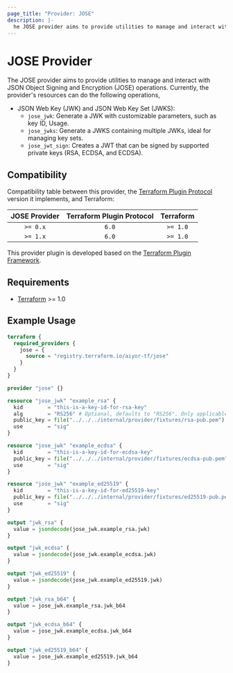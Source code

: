```yaml
---
page_title: "Provider: JOSE"
description: |-
  he JOSE provider aims to provide utilities to manage and interact with JSON Object Signing and Encryption (JOSE) operations.
---
```


# JOSE Provider

The JOSE provider aims to provide utilities to manage and interact with JSON Object Signing and Encryption (JOSE) operations. Currently, the provider's resources can do the following operations,
* JSON Web Key (JWK) and JSON Web Key Set (JWKS):
    * `jose_jwk`: Generate a JWK with customizable parameters, such as key ID, Usage.
    * `jose_jwks`: Generate a JWKS containing multiple JWKs, ideal for managing key sets.
    * `jose_jwt_sign`: Creates a JWT that can be signed by supported private keys (RSA, ECDSA, and ECDSA).



## Compatibility

Compatibility table between this provider, the [Terraform Plugin Protocol](https://www.terraform.io/plugin/how-terraform-works#terraform-plugin-protocol)
version it implements, and Terraform:

| JOSE Provider | Terraform Plugin Protocol | Terraform |
|:-------------:|:-------------------------:|:---------:|
|   `>= 0.x`    |            `6.0`          | `>= 1.0`  |
|   `>= 1.x`    |            `6.0`          | `>= 1.0`  |


This provider plugin is developed based on the [Terraform Plugin Framework](https://developer.hashicorp.com/terraform/plugin/framework).


## Requirements

- [Terraform](https://developer.hashicorp.com/terraform/downloads) >= 1.0


## Example Usage

```terraform
terraform {
  required_providers {
    jose = {
      source = "registry.terraform.io/aiyor-tf/jose"
    }
  }
}

provider "jose" {}

resource "jose_jwk" "example_rsa" {
  kid        = "this-is-a-key-id-for-rsa-key"
  alg        = "RS256" # Optional, defaults to "RS256". Only applicable for RSA keys.
  public_key = file("../../../internal/provider/fixtures/rsa-pub.pem")
  use        = "sig"
}

resource "jose_jwk" "example_ecdsa" {
  kid        = "this-is-a-key-id-for-ecdsa-key"
  public_key = file("../../../internal/provider/fixtures/ecdsa-pub.pem")
  use        = "sig"
}

resource "jose_jwk" "example_ed25519" {
  kid        = "this-is-a-key-id-for-ed25519-key"
  public_key = file("../../../internal/provider/fixtures/ed25519-pub.pem")
  use        = "sig"
}

output "jwk_rsa" {
  value = jsondecode(jose_jwk.example_rsa.jwk)
}

output "jwk_ecdsa" {
  value = jsondecode(jose_jwk.example_ecdsa.jwk)
}

output "jwk_ed25519" {
  value = jsondecode(jose_jwk.example_ed25519.jwk)
}

output "jwk_rsa_b64" {
  value = jose_jwk.example_rsa.jwk_b64
}

output "jwk_ecdsa_b64" {
  value = jose_jwk.example_ecdsa.jwk_b64
}

output "jwk_ed25519_b64" {
  value = jose_jwk.example_ed25519.jwk_b64
}
```